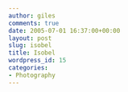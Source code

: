 ```yaml
---
author: giles
comments: true
date: 2005-07-01 16:37:00+00:00
layout: post
slug: isobel
title: Isobel
wordpress_id: 15
categories:
- Photography
---
```



